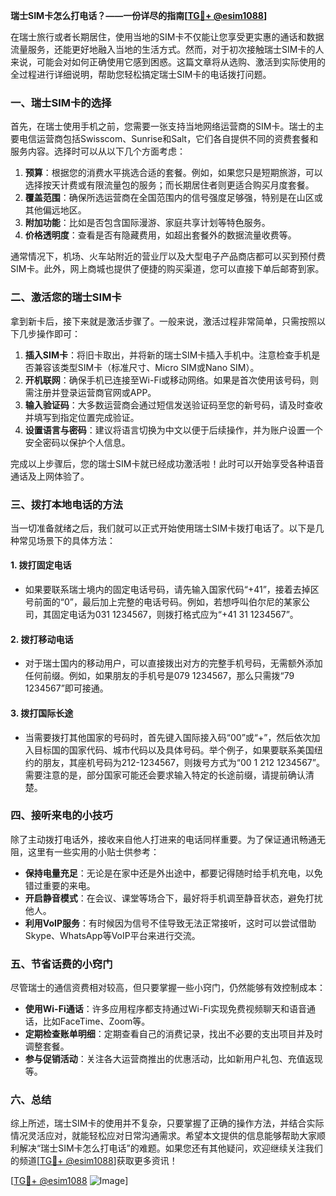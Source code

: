 **瑞士SIM卡怎么打电话？——一份详尽的指南[[TG💪+ @esim1088](https://t.me/s/esim1088)]**

在瑞士旅行或者长期居住，使用当地的SIM卡不仅能让您享受更实惠的通话和数据流量服务，还能更好地融入当地的生活方式。然而，对于初次接触瑞士SIM卡的人来说，可能会对如何正确使用它感到困惑。这篇文章将从选购、激活到实际使用的全过程进行详细说明，帮助您轻松搞定瑞士SIM卡的电话拨打问题。

### 一、瑞士SIM卡的选择

首先，在瑞士使用手机之前，您需要一张支持当地网络运营商的SIM卡。瑞士的主要电信运营商包括Swisscom、Sunrise和Salt，它们各自提供不同的资费套餐和服务内容。选择时可以从以下几个方面考虑：

1. **预算**：根据您的消费水平挑选合适的套餐。例如，如果您只是短期旅游，可以选择按天计费或有限流量包的服务；而长期居住者则更适合购买月度套餐。
2. **覆盖范围**：确保所选运营商在全国范围内的信号强度足够强，特别是在山区或其他偏远地区。
3. **附加功能**：比如是否包含国际漫游、家庭共享计划等特色服务。
4. **价格透明度**：查看是否有隐藏费用，如超出套餐外的数据流量收费等。

通常情况下，机场、火车站附近的营业厅以及大型电子产品商店都可以买到预付费SIM卡。此外，网上商城也提供了便捷的购买渠道，您可以直接下单后邮寄到家。

### 二、激活您的瑞士SIM卡

拿到新卡后，接下来就是激活步骤了。一般来说，激活过程非常简单，只需按照以下几步操作即可：

1. **插入SIM卡**：将旧卡取出，并将新的瑞士SIM卡插入手机中。注意检查手机是否兼容该类型SIM卡（标准尺寸、Micro SIM或Nano SIM）。
2. **开机联网**：确保手机已连接至Wi-Fi或移动网络。如果是首次使用该号码，则需注册并登录运营商官网或APP。
3. **输入验证码**：大多数运营商会通过短信发送验证码至您的新号码，请及时查收并填写到指定位置完成验证。
4. **设置语言与密码**：建议将语言切换为中文以便于后续操作，并为账户设置一个安全密码以保护个人信息。

完成以上步骤后，您的瑞士SIM卡就已经成功激活啦！此时可以开始享受各种语音通话及上网体验了。

### 三、拨打本地电话的方法

当一切准备就绪之后，我们就可以正式开始使用瑞士SIM卡拨打电话了。以下是几种常见场景下的具体方法：

#### 1. 拨打固定电话
- 如果要联系瑞士境内的固定电话号码，请先输入国家代码“+41”，接着去掉区号前面的“0”，最后加上完整的电话号码。例如，若想呼叫伯尔尼的某家公司，其固定电话为031 1234567，则拨打格式应为“+41 31 1234567”。

#### 2. 拨打移动电话
- 对于瑞士国内的移动用户，可以直接拨出对方的完整手机号码，无需额外添加任何前缀。例如，如果朋友的手机号是079 1234567，那么只需拨“79 1234567”即可接通。

#### 3. 拨打国际长途
- 当需要拨打其他国家的号码时，首先键入国际接入码“00”或“+”，然后依次加入目标国的国家代码、城市代码以及具体号码。举个例子，如果要联系美国纽约的朋友，其座机号码为212-1234567，则拨号方式为“00 1 212 1234567”。需要注意的是，部分国家可能还会要求输入特定的长途前缀，请提前确认清楚。

### 四、接听来电的小技巧

除了主动拨打电话外，接收来自他人打进来的电话同样重要。为了保证通讯畅通无阻，这里有一些实用的小贴士供参考：

- **保持电量充足**：无论是在家中还是外出途中，都要记得随时给手机充电，以免错过重要的来电。
- **开启静音模式**：在会议、课堂等场合下，最好将手机调至静音状态，避免打扰他人。
- **利用VoIP服务**：有时候因为信号不佳导致无法正常接听，这时可以尝试借助Skype、WhatsApp等VoIP平台来进行交流。

### 五、节省话费的小窍门

尽管瑞士的通信资费相对较高，但只要掌握一些小窍门，仍然能够有效控制成本：

- **使用Wi-Fi通话**：许多应用程序都支持通过Wi-Fi实现免费视频聊天和语音通话，比如FaceTime、Zoom等。
- **定期检查账单明细**：定期查看自己的消费记录，找出不必要的支出项目并及时调整套餐。
- **参与促销活动**：关注各大运营商推出的优惠活动，比如新用户礼包、充值返现等。

### 六、总结

综上所述，瑞士SIM卡的使用并不复杂，只要掌握了正确的操作方法，并结合实际情况灵活应对，就能轻松应对日常沟通需求。希望本文提供的信息能够帮助大家顺利解决“瑞士SIM卡怎么打电话”的难题。如果您还有其他疑问，欢迎继续关注我们的频道[[TG💪+ @esim1088](https://t.me/s/esim1088)]获取更多资讯！

[[TG💪+ @esim1088](https://t.me/s/esim1088) ![Image](https://i.postimg.cc/4NQfJmqS/Snipaste-2025-05-13-00-14-12.png)]